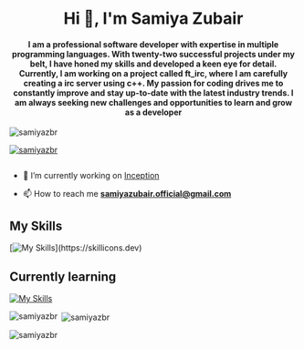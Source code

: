 <h1 align="center">Hi 👋, I'm Samiya Zubair</h1>
<h4 align="center">I am a professional software developer with expertise in multiple programming languages. With twenty-two successful projects under my belt, I have honed my skills and developed a keen eye for detail. Currently, I am working on a project called ft_irc, where I am carefully creating a irc server using c++. My passion for coding drives me to constantly improve and stay up-to-date with the latest industry trends. I am always seeking new challenges and opportunities to learn and grow as a developer</h4>

<p align="left"> <img src="https://komarev.com/ghpvc/?username=samiyazbr&label=Profile%20views&color=0e75b6&style=flat" alt="samiyazbr" /> </p>

<p align="left"> <a href="https://github.com/ryo-ma/github-profile-trophy"><img src="https://github-profile-trophy.vercel.app/?username=samiyazbr" alt="samiyazbr" /></a> </p>

<p align="left"> <a href="https://twitter.com/" target="blank"><img src="https://img.shields.io/twitter/follow/?logo=twitter&style=for-the-badge" alt="" /></a> </p>

- 🔭 I’m currently working on [Inception](https://github.com/samiyazbr/inception)

- 📫 How to reach me **samiyazubair.official@gmail.com**
## My Skills

[![My Skills](https://skillicons.dev/icons?i=c,cpp,bash,vim,vscode,stackoverflow,docker,linkedin,html,github,git,figma,discord,python,sqlite,wordpress,css,flask,)](https://skillicons.dev)

## Currently learning

[![My Skills](https://skillicons.dev/icons?i=flutter,azure,postgres,nodejs,react,js,unity,godot,threejs)](https://skillicons.dev)

<p><img align="left" src="https://github-readme-stats.vercel.app/api/top-langs?username=samiyazbr&show_icons=true&locale=en&layout=compact" alt="samiyazbr" /></p>

<p>&nbsp;<img align="center" src="https://github-readme-stats.vercel.app/api?username=samiyazbr&show_icons=true&locale=en" alt="samiyazbr" /></p>

<p><img align="center" src="https://github-readme-streak-stats.herokuapp.com/?user=samiyazbr&" alt="samiyazbr" /></p>
